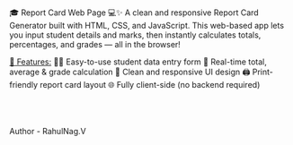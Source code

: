 🎓 Report Card Web Page 💻✨
A clean and responsive Report Card Generator built with HTML, CSS, and JavaScript. This web-based app lets you input student details and marks, then instantly calculates totals, percentages, and grades — all in the browser!

<u>🚀 Features:</u>
🧑‍🎓 Easy-to-use student data entry form
🧮 Real-time total, average & grade calculation
🎨 Clean and responsive UI design
🖨️ Print-friendly report card layout
🌐 Fully client-side (no backend required)

<br><br><br>
Author - RahulNag.V
